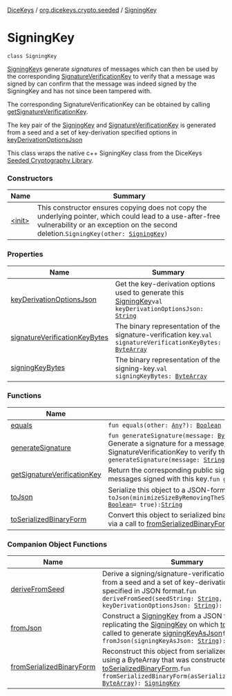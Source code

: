 [DiceKeys](../../index.md) / [org.dicekeys.crypto.seeded](../index.md) / [SigningKey](./index.md)

# SigningKey

`class SigningKey`

[SigningKey](./index.md)s generate *signatures* of messages which can then be
used by the corresponding [SignatureVerificationKey](../-signature-verification-key/index.md) to verify that a message
was signed by  can confirm that the message was indeed signed by the
SigningKey and has not since been tampered with.

The corresponding SignatureVerificationKey can be obtained by calling
[getSignatureVerificationKey](get-signature-verification-key.md).

The key pair of the [SigningKey](./index.md) and [SignatureVerificationKey](../-signature-verification-key/index.md) is generated
from a seed and a set of key-derivation specified options in [keyDerivationOptionsJson](key-derivation-options-json.md)

This class wraps the native c++ SigningKey class from the
DiceKeys [Seeded Cryptography Library](https://dicekeys.github.io/seeded-crypto/).

### Constructors

| Name | Summary |
|---|---|
| [&lt;init&gt;](-init-.md) | This constructor ensures copying does not copy the underlying pointer, which could lead to a use-after-free vulnerability or an exception on the second deletion.`SigningKey(other: `[`SigningKey`](./index.md)`)` |

### Properties

| Name | Summary |
|---|---|
| [keyDerivationOptionsJson](key-derivation-options-json.md) | Get the key-derivation options used to generate this [SigningKey](./index.md)`val keyDerivationOptionsJson: `[`String`](https://kotlinlang.org/api/latest/jvm/stdlib/kotlin/-string/index.html) |
| [signatureVerificationKeyBytes](signature-verification-key-bytes.md) | The binary representation of the signature-verification key.`val signatureVerificationKeyBytes: `[`ByteArray`](https://kotlinlang.org/api/latest/jvm/stdlib/kotlin/-byte-array/index.html) |
| [signingKeyBytes](signing-key-bytes.md) | The binary representation of the signing-key.`val signingKeyBytes: `[`ByteArray`](https://kotlinlang.org/api/latest/jvm/stdlib/kotlin/-byte-array/index.html) |

### Functions

| Name | Summary |
|---|---|
| [equals](equals.md) | `fun equals(other: `[`Any`](https://kotlinlang.org/api/latest/jvm/stdlib/kotlin/-any/index.html)`?): `[`Boolean`](https://kotlinlang.org/api/latest/jvm/stdlib/kotlin/-boolean/index.html) |
| [generateSignature](generate-signature.md) | `fun generateSignature(message: `[`ByteArray`](https://kotlinlang.org/api/latest/jvm/stdlib/kotlin/-byte-array/index.html)`): `[`ByteArray`](https://kotlinlang.org/api/latest/jvm/stdlib/kotlin/-byte-array/index.html)<br>Generate a signature for a message, which can be used by the corresponding public SignatureVerificationKey to verify that this message was, in fact, signed by this key.`fun generateSignature(message: `[`String`](https://kotlinlang.org/api/latest/jvm/stdlib/kotlin/-string/index.html)`): `[`ByteArray`](https://kotlinlang.org/api/latest/jvm/stdlib/kotlin/-byte-array/index.html) |
| [getSignatureVerificationKey](get-signature-verification-key.md) | Return the corresponding public signature-verification key that others can use to verify messages signed with this key.`fun getSignatureVerificationKey(): `[`SignatureVerificationKey`](../-signature-verification-key/index.md) |
| [toJson](to-json.md) | Serialize this object to a JSON-formatted string`fun toJson(minimizeSizeByRemovingTheSignatureVerificationKeyBytesWhichCanBeRegeneratedLater: `[`Boolean`](https://kotlinlang.org/api/latest/jvm/stdlib/kotlin/-boolean/index.html)` = true): `[`String`](https://kotlinlang.org/api/latest/jvm/stdlib/kotlin/-string/index.html) |
| [toSerializedBinaryForm](to-serialized-binary-form.md) | Convert this object to serialized binary form so that this object can be replicated/reconstituted via a call to [fromSerializedBinaryForm](from-serialized-binary-form.md)`fun toSerializedBinaryForm(): `[`ByteArray`](https://kotlinlang.org/api/latest/jvm/stdlib/kotlin/-byte-array/index.html) |

### Companion Object Functions

| Name | Summary |
|---|---|
| [deriveFromSeed](derive-from-seed.md) | Derive a signing/signature-verification key pair from a seed and a set of key-derivation options specified in JSON format.`fun deriveFromSeed(seedString: `[`String`](https://kotlinlang.org/api/latest/jvm/stdlib/kotlin/-string/index.html)`, keyDerivationOptionsJson: `[`String`](https://kotlinlang.org/api/latest/jvm/stdlib/kotlin/-string/index.html)`): `[`SigningKey`](./index.md) |
| [fromJson](from-json.md) | Construct a [SigningKey](./index.md) from a JSON format string, replicating the [SigningKey](./index.md) on which [toJson](to-json.md) was called to generate [signingKeyAsJson](from-json.md#org.dicekeys.crypto.seeded.SigningKey.Companion$fromJson(kotlin.String)/signingKeyAsJson)`fun fromJson(signingKeyAsJson: `[`String`](https://kotlinlang.org/api/latest/jvm/stdlib/kotlin/-string/index.html)`): `[`SigningKey`](./index.md) |
| [fromSerializedBinaryForm](from-serialized-binary-form.md) | Reconstruct this object from serialized binary form using a ByteArray that was constructed via [toSerializedBinaryForm](to-serialized-binary-form.md).`fun fromSerializedBinaryForm(asSerializedBinaryForm: `[`ByteArray`](https://kotlinlang.org/api/latest/jvm/stdlib/kotlin/-byte-array/index.html)`): `[`SigningKey`](./index.md) |
